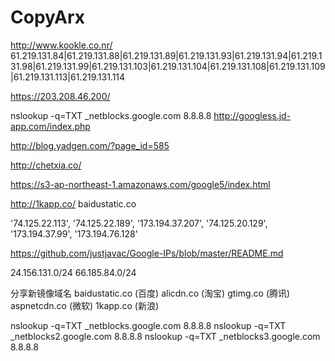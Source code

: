 CopyArx
=======
http://www.kookle.co.nr/
61.219.131.84|61.219.131.88|61.219.131.89|61.219.131.93|61.219.131.94|61.219.131.98|61.219.131.99|61.219.131.103|61.219.131.104|61.219.131.108|61.219.131.109|61.219.131.113|61.219.131.114


https://203.208.46.200/


nslookup -q=TXT _netblocks.google.com 8.8.8.8
http://googless.jd-app.com/index.php

http://blog.yadgen.com/?page_id=585

http://chetxia.co/

https://s3-ap-northeast-1.amazonaws.com/google5/index.html

http://1kapp.co/
 baidustatic.co
 
 
 '74.125.22.113', '74.125.22.189', '173.194.37.207', '74.125.20.129', '173.194.37.99', '173.194.76.128'
 
 
 https://github.com/justjavac/Google-IPs/blob/master/README.md


24.156.131.0/24
66.185.84.0/24


分享新镜像域名 baidustatic.co (百度) alicdn.co (淘宝) gtimg.co (腾讯) aspnetcdn.co (微软) 1kapp.co (新浪)


nslookup -q=TXT _netblocks.google.com 8.8.8.8
nslookup -q=TXT _netblocks2.google.com 8.8.8.8
nslookup -q=TXT _netblocks3.google.com 8.8.8.8
